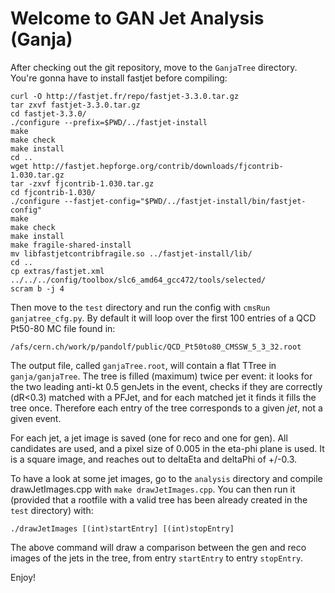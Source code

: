 # Welcome to GAN Jet Analysis (Ganja)

After checking out the git repository, move to the `GanjaTree` directory. You're gonna have to install fastjet before compiling:

```
curl -O http://fastjet.fr/repo/fastjet-3.3.0.tar.gz 
tar zxvf fastjet-3.3.0.tar.gz
cd fastjet-3.3.0/
./configure --prefix=$PWD/../fastjet-install
make 
make check
make install
cd ..
wget http://fastjet.hepforge.org/contrib/downloads/fjcontrib-1.030.tar.gz
tar -zxvf fjcontrib-1.030.tar.gz
cd fjcontrib-1.030/
./configure --fastjet-config="$PWD/../fastjet-install/bin/fastjet-config"
make 
make check
make install
make fragile-shared-install
mv libfastjetcontribfragile.so ../fastjet-install/lib/
cd ..
cp extras/fastjet.xml ../../../config/toolbox/slc6_amd64_gcc472/tools/selected/
scram b -j 4
```

Then move to the `test` directory and run the config with `cmsRun ganjatree_cfg.py`. By default it will loop over the first 100 entries of a QCD Pt50-80 MC file found in:

`/afs/cern.ch/work/p/pandolf/public/QCD_Pt50to80_CMSSW_5_3_32.root`

The output file, called `ganjaTree.root`, will contain a flat TTree in `ganja/ganjaTree`. 
The tree is filled (maximum) twice per event: it looks for the two leading anti-kt 0.5 genJets in the event, checks if they are
correctly (dR<0.3) matched with a PFJet, and for each matched jet it finds it fills the tree once. Therefore each entry
of the tree corresponds to a given *jet*, not a given event.

For each jet, a jet image is saved (one for reco and one for gen). All candidates are used, and a pixel size of 0.005 in the eta-phi
plane is used. It is a square image, and reaches out to deltaEta and deltaPhi of +/-0.3.

To have a look at some jet images, go to the `analysis` directory and compile drawJetImages.cpp with `make drawJetImages.cpp`.
You can then run it (provided that a rootfile with a valid tree has been already created in the `test` directory) with:

`./drawJetImages [(int)startEntry] [(int)stopEntry]`

The above command will draw a comparison between the gen and reco images of the jets in the tree, from entry `startEntry` to entry `stopEntry`.

Enjoy!
